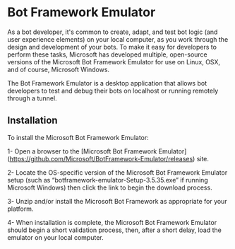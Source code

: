 # Bot Framework Emulator

As a bot developer, it's common to create, adapt, and test bot logic (and user experience elements) on your local computer, as you work through the design and development of your bots. To make it easy for developers to perform these tasks, Microsoft has developed multiple, open-source versions of the Microsoft Bot Framework Emulator for use on Linux, OSX, and of course, Microsoft Windows.

The Bot Framework Emulator is a desktop application that allows bot developers to test and debug their bots on localhost or running remotely through a tunnel.

## Installation

To install the Microsoft Bot Framework Emulator:

1- Open a browser to the [Microsoft Bot Framework Emulator] (https://github.com/Microsoft/BotFramework-Emulator/releases) site.

2- Locate the OS-specific version of the Microsoft Bot Framework Emulator setup (such as “botframework-emulator-Setup-3.5.35.exe” if running Microsoft Windows) then click the link to begin the download process.

3- Unzip and/or install the Microsoft Bot Framework as appropriate for your platform.

4- When installation is complete, the Microsoft Bot Framework Emulator should begin a short validation process, then, after a short delay, load the emulator on your local computer.